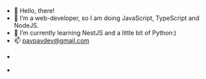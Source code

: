 - 👋 Hello, there!
- 👀 I’m a web-developer, so I am doing JavaScript, TypeScript and NodeJS.
- 🌱 I’m currently learning NestJS and a little bit of Python:)
- 📫 pavpavdev@gmail.com

<!-- ![Anurag's GitHub stats](https://github-readme-stats.vercel.app/api?username=PavPavv&show_icons=true&theme=prussian) -->


-
<!-- ![Top Langs](https://github-readme-stats.vercel.app/api/top-langs/?username=PavPavv&exclude_repo=Brazil-Mexico,PavPavv.github.io,TS-cabinet) -->
-

<!---
PavPavv/PavPavv is a ✨ special ✨ repository because its `README.md` (this file) appears on your GitHub profile.
You can click the Preview link to take a look at your changes.
--->
